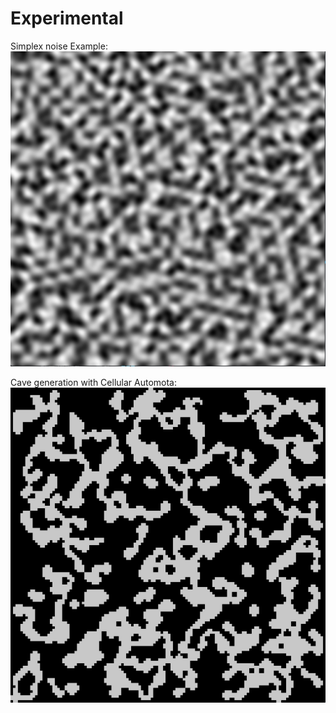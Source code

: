 # Experimental  
  
Simplex noise Example:  
![SimplexNoise](https://github.com/InterestingBrainPoops/Expiremental/blob/master/Screen%20Shot%202020-08-12%20at%205.07.21%20PM.png)  
  
  
Cave generation with Cellular Automota:  
![CaveGeneration](https://github.com/InterestingBrainPoops/Expiremental/blob/master/Screen%20Shot%202020-08-12%20at%209.51.59%20PM.png)  
